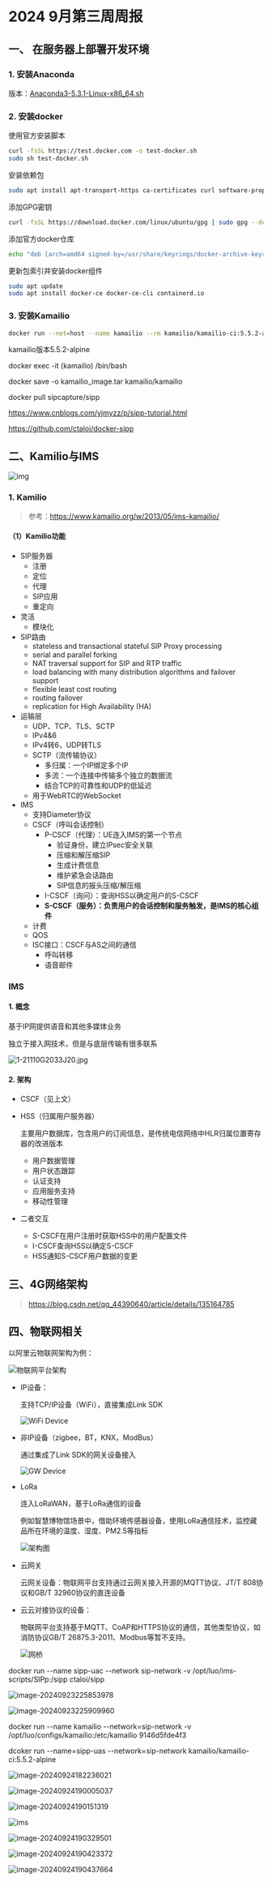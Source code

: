 # 2024 9月第三周周报

## 一、 在服务器上部署开发环境

### 1. 安装Anaconda

版本：[Anaconda3-5.3.1-Linux-x86_64.sh](https://mirrors.tuna.tsinghua.edu.cn/anaconda/archive/Anaconda3-5.3.1-Linux-x86_64.sh)

### 2. 安装docker

使用官方安装脚本

```bash
curl -fsSL https://test.docker.com -o test-docker.sh
sudo sh test-docker.sh
```

安装依赖包

```bash
sudo apt install apt-transport-https ca-certificates curl software-properties-common
```

添加GPG密钥

```bash
curl -fsSL https://download.docker.com/linux/ubuntu/gpg | sudo gpg --dearmor -o /usr/share/keyrings/docker-archive-keyring.gpg
```

添加官方docker仓库

```bash
echo "deb [arch=amd64 signed-by=/usr/share/keyrings/docker-archive-keyring.gpg] https://download.docker.com/linux/ubuntu $(lsb_release -cs) stable" | sudo tee /etc/apt/sources.list.d/docker.list > /dev/null
```

更新包索引并安装docker组件

```bash
sudo apt update
sudo apt install docker-ce docker-ce-cli containerd.io
```

### 3. 安装Kamailio

```bash
docker run --net=host --name kamailio --rm kamailio/kamailio-ci:5.5.2-alpine
```

kamailio版本5.5.2-alpine

docker exec -it (kamailio) /bin/bash

docker save -o kamailio_image.tar kamailio/kamailio

docker pull sipcapture/sipp

https://www.cnblogs.com/yjmyzz/p/sipp-tutorial.html

https://github.com/ctaloi/docker-sipp

## 二、Kamilio与IMS

![img](./第三周9.10-9.17.assets/kamailio-sip-ucp.png)

### 1. Kamilio

> 参考：https://www.kamailio.org/w/2013/05/ims-kamailio/

#### （1）Kamilio功能

+ SIP服务器
  + 注册
  + 定位
  + 代理
  + SIP应用
  + 重定向
+ 灵活
  + 模块化
+ SIP路由
  + stateless and transactional stateful SIP Proxy processing
  + serial and parallel forking
  + NAT traversal support for SIP and RTP traffic
  + load balancing with many distribution algorithms and failover support
  + flexible least cost routing
  + routing failover
  + replication for High Availability (HA)
+ 运输层
  + UDP、TCP、TLS、SCTP
  + IPv4&6
  + IPv4转6，UDP转TLS
  + SCTP（流传输协议）
    + 多归属：一个IP绑定多个IP
    + 多流：一个连接中传输多个独立的数据流
    + 结合TCP的可靠性和UDP的低延迟
  + 用于WebRTC的WebSocket
+ IMS
  + 支持Diameter协议
  + CSCF（呼叫会话控制）
    + P-CSCF（代理）：UE连入IMS的第一个节点
      + 验证身份，建立IPsec安全关联
      + 压缩和解压缩SIP
      + 生成计费信息
      + 维护紧急会话路由
      + SIP信息的报头压缩/解压缩
    + I-CSCF（询问）：查询HSS以确定用户的S-CSCF
    + **S-CSCF（服务）：负责用户的会话控制和服务触发，是IMS的核心组件**
  + 计费
  + QOS
  + ISC接口：CSCF与AS之间的通信
    + 呼叫转移
    + 语音邮件

### IMS

#### 1. 概念

基于IP网提供语音和其他多媒体业务

独立于接入网技术，但是与底层传输有很多联系

![1-21110G2033J20.jpg](./第三周9.10-9.17.assets/format,webp.webp)

#### 2. 架构

+ CSCF（见上文）

+ HSS（归属用户服务器）

  主要用户数据库，包含用户的订阅信息，是传统电信网络中HLR归属位置寄存器的改进版本

  + 用户数据管理
  + 用户状态跟踪
  + 认证支持
  + 应用服务支持
  + 移动性管理

+ 二者交互

  + S-CSCF在用户注册时获取HSS中的用户配置文件
  + I-CSCF查询HSS以确定S-CSCF
  + HSS通知S-CSCF用户数据的变更

## 三、4G网络架构

> https://blog.csdn.net/qq_44390640/article/details/135164785

## 四、物联网相关

以阿里云物联网架构为例：

![物联网平台架构](./第三周9.10-9.17.assets/p202711.png)

+ IP设备：

  支持TCP/IP设备（WiFi），直接集成Link SDK

  ![WiFi Device ](./第三周9.10-9.17.assets/p101488.png)

+ 非IP设备（zigbee，BT，KNX，ModBus）

  通过集成了Link SDK的网关设备接入

  ![GW Device ](./第三周9.10-9.17.assets/p101487.png)

+ LoRa

  连入LoRaWAN，基于LoRa通信的设备

  例如智慧博物馆场景中，借助环境传感器设备，使用LoRa通信技术，监控藏品所在环境的温度、湿度、PM2.5等指标

  ![架构图](./第三周9.10-9.17.assets/p71079.png)

+ 云网关

  云网关设备：物联网平台支持通过云网关接入开源的MQTT协议、JT/T 808协议和GB/T 32960协议的直连设备

+ 云云对接协议的设备：

  物联网平台支持基于MQTT、CoAP和HTTPS协议的通信，其他类型协议，如消防协议GB/T 26875.3-2011、Modbus等暂不支持。

  ![网桥](./第三周9.10-9.17.assets/p8136.png)

docker run --name sipp-uac --network sip-network -v /opt/luo/ims-scripts/SIPp:/sipp ctaloi/sipp

![image-20240923225853978](./第三周9.10-9.17.assets/image-20240923225853978.png)

![image-20240923225909960](./第三周9.10-9.17.assets/image-20240923225909960.png)

docker run --name kamailio --network=sip-network -v /opt/luo/configs/kamailio:/etc/kamailio 9146d5fde4f3

dcoker run --name=sipp-uas --network=sip-network kamailio/kamailio-ci:5.5.2-alpine

![image-20240924182236021](./第三周9.10-9.17.assets/image-20240924182236021.png)

![image-20240924190005037](./第三周9.10-9.17.assets/image-20240924190005037.png)

![image-20240924190151319](./第三周9.10-9.17.assets/image-20240924190151319.png)

![ims](./第三周9.10-9.17.assets/ims.png)

![image-20240924190329501](./第三周9.10-9.17.assets/image-20240924190329501.png)

![image-20240924190423372](./第三周9.10-9.17.assets/image-20240924190423372.png)

![image-20240924190437664](./第三周9.10-9.17.assets/image-20240924190437664.png)